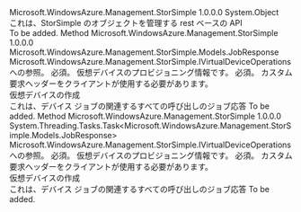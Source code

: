 <Type Name="VirtualDeviceOperationsExtensions" FullName="Microsoft.WindowsAzure.Management.StorSimple.VirtualDeviceOperationsExtensions">
  <TypeSignature Language="C#" Value="public static class VirtualDeviceOperationsExtensions" />
  <TypeSignature Language="ILAsm" Value=".class public auto ansi abstract sealed beforefieldinit VirtualDeviceOperationsExtensions extends System.Object" />
  <TypeSignature Language="DocId" Value="T:Microsoft.WindowsAzure.Management.StorSimple.VirtualDeviceOperationsExtensions" />
  <TypeSignature Language="VB.NET" Value="Public Module VirtualDeviceOperationsExtensions" />
  <TypeSignature Language="F#" Value="type VirtualDeviceOperationsExtensions = class" />
  <AssemblyInfo>
    <AssemblyName>Microsoft.WindowsAzure.Management.StorSimple</AssemblyName>
    <AssemblyVersion>1.0.0.0</AssemblyVersion>
  </AssemblyInfo>
  <Base>
    <BaseTypeName>System.Object</BaseTypeName>
  </Base>
  <Interfaces />
  <Docs>
    <summary>
            これは、StorSimple のオブジェクトを管理する rest ベースの API
            </summary>
    <remarks>To be added.</remarks>
  </Docs>
  <Members>
    <Member MemberName="Create">
      <MemberSignature Language="C#" Value="public static Microsoft.WindowsAzure.Management.StorSimple.Models.JobResponse Create (this Microsoft.WindowsAzure.Management.StorSimple.IVirtualDeviceOperations operations, Microsoft.WindowsAzure.Management.StorSimple.Models.VirtualDeviceProvisioningInfo virtualDeviceProvisioningInfo, Microsoft.WindowsAzure.Management.StorSimple.Models.CustomRequestHeaders customRequestHeaders);" />
      <MemberSignature Language="ILAsm" Value=".method public static hidebysig class Microsoft.WindowsAzure.Management.StorSimple.Models.JobResponse Create(class Microsoft.WindowsAzure.Management.StorSimple.IVirtualDeviceOperations operations, class Microsoft.WindowsAzure.Management.StorSimple.Models.VirtualDeviceProvisioningInfo virtualDeviceProvisioningInfo, class Microsoft.WindowsAzure.Management.StorSimple.Models.CustomRequestHeaders customRequestHeaders) cil managed" />
      <MemberSignature Language="DocId" Value="M:Microsoft.WindowsAzure.Management.StorSimple.VirtualDeviceOperationsExtensions.Create(Microsoft.WindowsAzure.Management.StorSimple.IVirtualDeviceOperations,Microsoft.WindowsAzure.Management.StorSimple.Models.VirtualDeviceProvisioningInfo,Microsoft.WindowsAzure.Management.StorSimple.Models.CustomRequestHeaders)" />
      <MemberSignature Language="F#" Value="static member Create : Microsoft.WindowsAzure.Management.StorSimple.IVirtualDeviceOperations * Microsoft.WindowsAzure.Management.StorSimple.Models.VirtualDeviceProvisioningInfo * Microsoft.WindowsAzure.Management.StorSimple.Models.CustomRequestHeaders -&gt; Microsoft.WindowsAzure.Management.StorSimple.Models.JobResponse" Usage="Microsoft.WindowsAzure.Management.StorSimple.VirtualDeviceOperationsExtensions.Create (operations, virtualDeviceProvisioningInfo, customRequestHeaders)" />
      <MemberType>Method</MemberType>
      <AssemblyInfo>
        <AssemblyName>Microsoft.WindowsAzure.Management.StorSimple</AssemblyName>
        <AssemblyVersion>1.0.0.0</AssemblyVersion>
      </AssemblyInfo>
      <ReturnValue>
        <ReturnType>Microsoft.WindowsAzure.Management.StorSimple.Models.JobResponse</ReturnType>
      </ReturnValue>
      <Parameters>
        <Parameter Name="operations" Type="Microsoft.WindowsAzure.Management.StorSimple.IVirtualDeviceOperations" RefType="this" />
        <Parameter Name="virtualDeviceProvisioningInfo" Type="Microsoft.WindowsAzure.Management.StorSimple.Models.VirtualDeviceProvisioningInfo" />
        <Parameter Name="customRequestHeaders" Type="Microsoft.WindowsAzure.Management.StorSimple.Models.CustomRequestHeaders" />
      </Parameters>
      <Docs>
        <param name="operations">
            Microsoft.WindowsAzure.Management.StorSimple.IVirtualDeviceOperations への参照。
            </param>
        <param name="virtualDeviceProvisioningInfo">
            必須。 仮想デバイスのプロビジョニング情報です。
            </param>
        <param name="customRequestHeaders">
            必須。 カスタム要求ヘッダーをクライアントが使用する必要があります。
            </param>
        <summary>
            仮想デバイスの作成
            </summary>
        <returns>
            これは、デバイス ジョブの関連するすべての呼び出しのジョブ応答
            </returns>
        <remarks>To be added.</remarks>
      </Docs>
    </Member>
    <Member MemberName="CreateAsync">
      <MemberSignature Language="C#" Value="public static System.Threading.Tasks.Task&lt;Microsoft.WindowsAzure.Management.StorSimple.Models.JobResponse&gt; CreateAsync (this Microsoft.WindowsAzure.Management.StorSimple.IVirtualDeviceOperations operations, Microsoft.WindowsAzure.Management.StorSimple.Models.VirtualDeviceProvisioningInfo virtualDeviceProvisioningInfo, Microsoft.WindowsAzure.Management.StorSimple.Models.CustomRequestHeaders customRequestHeaders);" />
      <MemberSignature Language="ILAsm" Value=".method public static hidebysig class System.Threading.Tasks.Task`1&lt;class Microsoft.WindowsAzure.Management.StorSimple.Models.JobResponse&gt; CreateAsync(class Microsoft.WindowsAzure.Management.StorSimple.IVirtualDeviceOperations operations, class Microsoft.WindowsAzure.Management.StorSimple.Models.VirtualDeviceProvisioningInfo virtualDeviceProvisioningInfo, class Microsoft.WindowsAzure.Management.StorSimple.Models.CustomRequestHeaders customRequestHeaders) cil managed" />
      <MemberSignature Language="DocId" Value="M:Microsoft.WindowsAzure.Management.StorSimple.VirtualDeviceOperationsExtensions.CreateAsync(Microsoft.WindowsAzure.Management.StorSimple.IVirtualDeviceOperations,Microsoft.WindowsAzure.Management.StorSimple.Models.VirtualDeviceProvisioningInfo,Microsoft.WindowsAzure.Management.StorSimple.Models.CustomRequestHeaders)" />
      <MemberSignature Language="F#" Value="static member CreateAsync : Microsoft.WindowsAzure.Management.StorSimple.IVirtualDeviceOperations * Microsoft.WindowsAzure.Management.StorSimple.Models.VirtualDeviceProvisioningInfo * Microsoft.WindowsAzure.Management.StorSimple.Models.CustomRequestHeaders -&gt; System.Threading.Tasks.Task&lt;Microsoft.WindowsAzure.Management.StorSimple.Models.JobResponse&gt;" Usage="Microsoft.WindowsAzure.Management.StorSimple.VirtualDeviceOperationsExtensions.CreateAsync (operations, virtualDeviceProvisioningInfo, customRequestHeaders)" />
      <MemberType>Method</MemberType>
      <AssemblyInfo>
        <AssemblyName>Microsoft.WindowsAzure.Management.StorSimple</AssemblyName>
        <AssemblyVersion>1.0.0.0</AssemblyVersion>
      </AssemblyInfo>
      <ReturnValue>
        <ReturnType>System.Threading.Tasks.Task&lt;Microsoft.WindowsAzure.Management.StorSimple.Models.JobResponse&gt;</ReturnType>
      </ReturnValue>
      <Parameters>
        <Parameter Name="operations" Type="Microsoft.WindowsAzure.Management.StorSimple.IVirtualDeviceOperations" RefType="this" />
        <Parameter Name="virtualDeviceProvisioningInfo" Type="Microsoft.WindowsAzure.Management.StorSimple.Models.VirtualDeviceProvisioningInfo" />
        <Parameter Name="customRequestHeaders" Type="Microsoft.WindowsAzure.Management.StorSimple.Models.CustomRequestHeaders" />
      </Parameters>
      <Docs>
        <param name="operations">
            Microsoft.WindowsAzure.Management.StorSimple.IVirtualDeviceOperations への参照。
            </param>
        <param name="virtualDeviceProvisioningInfo">
            必須。 仮想デバイスのプロビジョニング情報です。
            </param>
        <param name="customRequestHeaders">
            必須。 カスタム要求ヘッダーをクライアントが使用する必要があります。
            </param>
        <summary>
            仮想デバイスの作成
            </summary>
        <returns>
            これは、デバイス ジョブの関連するすべての呼び出しのジョブ応答
            </returns>
        <remarks>To be added.</remarks>
      </Docs>
    </Member>
  </Members>
</Type>